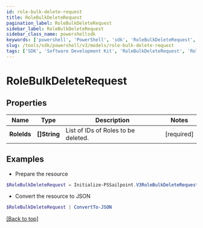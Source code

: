 ```yaml
---
id: role-bulk-delete-request
title: RoleBulkDeleteRequest
pagination_label: RoleBulkDeleteRequest
sidebar_label: RoleBulkDeleteRequest
sidebar_class_name: powershellsdk
keywords: ['powershell', 'PowerShell', 'sdk', 'RoleBulkDeleteRequest', 'RoleBulkDeleteRequest'] 
slug: /tools/sdk/powershell/v3/models/role-bulk-delete-request
tags: ['SDK', 'Software Development Kit', 'RoleBulkDeleteRequest', 'RoleBulkDeleteRequest']
---
```



# RoleBulkDeleteRequest

## Properties

Name | Type | Description | Notes
------------ | ------------- | ------------- | -------------
**RoleIds** |  **[]String** | List of IDs of Roles to be deleted. | [required]

## Examples

- Prepare the resource
```powershell
$RoleBulkDeleteRequest = Initialize-PSSailpoint.V3RoleBulkDeleteRequest  -RoleIds [2c9180847812e0b1017817051919ecca, 2c9180887812e0b201781e129f151816]
```

- Convert the resource to JSON
```powershell
$RoleBulkDeleteRequest | ConvertTo-JSON
```


[[Back to top]](#) 

